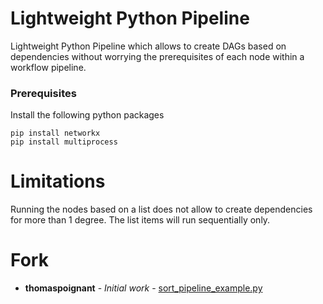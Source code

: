 # Lightweight Python Pipeline

Lightweight Python Pipeline which allows to create DAGs based on dependencies without worrying the prerequisites of each node within a workflow pipeline.

### Prerequisites

Install the following python packages

```
pip install networkx
pip install multiprocess
```

# Limitations
Running the nodes based on a list does not allow to create dependencies for more than 1 degree. The list items will run sequentially only.

# Fork
* **thomaspoignant** - *Initial work* - [sort_pipeline_example.py](https://gist.github.com/garyzava/83f10a6bc0d6a4a61940fbeb95d62072)
